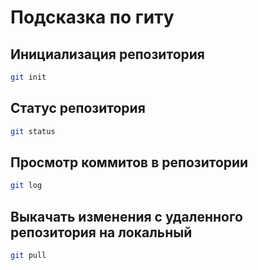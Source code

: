 # Подсказка по гиту

## Инициализация репозитория

```sh
git init
```

## Статус репозитория

```sh
git status
```

## Просмотр коммитов в репозитории

```sh
git log
```

## Выкачать изменения с удаленного репозитория на локальный

```sh
git pull
```